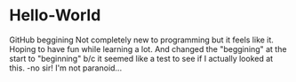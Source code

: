 # Hello-World
GitHub beggining
Not completely new to programming but it feels like it.
Hoping to have fun while learning a lot.
And changed the "beggining" at the start to "beginning" b/c it seemed like a test to see if I actually looked at this.
-no sir! I'm not paranoid...
